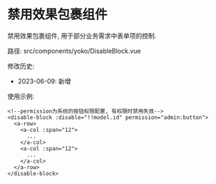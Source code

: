 # 禁用效果包裹组件

禁用效果包裹组件, 用于部分业务需求中表单项的控制.

路径: src/components/yoko/DisableBlock.vue

修改历史:
* 2023-06-09: 新增

使用示例:
```vue
<!--permission为系统的按钮权限配置, 有权限时禁用失效-->
<disable-block :disable="!!model.id" permission="admin:button">
  <a-row>
    <a-col :span="12">
      ...
    </a-col>
    <a-col :span="12">
      ...
    </a-col>
  </a-row>
</disable-block>
```
